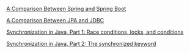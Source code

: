 [A Comparison Between Spring and Spring Boot](https://www.baeldung.com/spring-vs-spring-boot)

[A Comparison Between JPA and JDBC](https://www.baeldung.com/jpa-vs-jdbc#:~:text=JDBC%20is%20database%2Ddependent%2C%20which,few%20(or%20no)%20modifications.)

[Synchronization in Java, Part 1: Race conditions, locks, and conditions](https://blogs.oracle.com/javamagazine/post/java-thread-synchronization-raceconditions-locks-conditions)

[Synchronization in Java, Part 2: The synchronized keyword](https://blogs.oracle.com/javamagazine/post/java-thread-synchronization-synchronized-blocks-adhoc-locks)